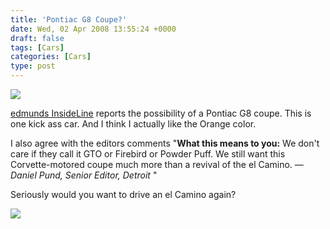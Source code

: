 ```yaml
---
title: 'Pontiac G8 Coupe?'
date: Wed, 02 Apr 2008 13:55:24 +0000
draft: false
tags: [Cars]
categories: [Cars]
type: post
---
```


![](http://a332.g.akamai.net/f/332/936/12h/www.edmunds.com//media/il/news/2008/0331/pontiac.g8.coupe.concept.f34.500.jpg)

[edmunds InsideLine](http://www.edmunds.com/insideline/do/News/articleId=125393?tid=edmunds.il.home.photopanel..1.*#3) reports the possibility of a Pontiac G8 coupe. This is one kick ass car. And I think I actually like the Orange color.

I also agree with the editors comments "**What this means to you:** We don't care if they call it GTO or Firebird or Powder Puff. We still want this Corvette-motored coupe much more than a revival of the el Camino. — _Daniel Pund, Senior Editor, Detroit_ "

Seriously would you want to drive an el Camino again?

[![](http://img463.imageshack.us/img463/7140/untitledhi4.png)](http://img463.imageshack.us/img463/7140/untitledhi4.png)